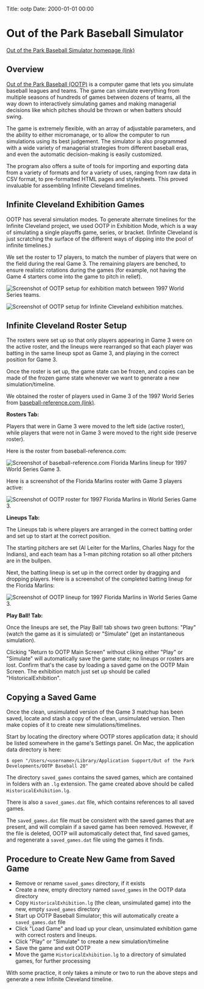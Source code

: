 Title: ootp
Date: 2000-01-01 00:00

# Out of the Park Baseball Simulator

[Out of the Park Baseball Simulator homepage (link)](https://www.ootpdevelopments.com/out-of-the-park-baseball-home/)

## Overview


[Out of the Park Baseball (OOTP)](https://www.ootpdevelopments.com/out-of-the-park-baseball-home/)
is a computer game that lets you simulate baseball leagues and teams.
The game can simulate everything from multiple seasons of hundreds
of games between dozens of teams, all the way down to interactively
simulating games and making managerial decisions like which pitches
should be thrown or when batters should swing.

The game is extremely flexible, with an array of adjustable
parameters, and the ability to either micromanage, or to allow the
computer to run simulations using its best judgement. The simulator 
is also programmed
with a wide variety of managerial strategies from different baseball
eras, and even the automatic decision-making is easily customized.

The program also offers a suite of tools for importing and exporting
data from a variety of formats and for a variety of uses, ranging from
raw data in CSV format, to pre-formatted HTML pages and stylesheets.
This proved invaluable for assembling Infinite Cleveland timelines.

## Infinite Cleveland Exhibition Games

OOTP has several simulation modes.
To generate alternate timelines for the Infinite Cleveland project, we used 
OOTP in Exhibition Mode, which is a way of simulating a single playoffs game, 
series, or bracket.  (Infinite Cleveland is just scratching the surface of
the different ways of dipping into the pool of infinite timelines.)

We set the roster to 17 players, to match the number of
players that were on the field during the real Game 3.
The remaining players are benched, to ensure realistic
rotations during the games (for example, not having the
Game 4 starters come into the game to pitch in relief).

![Screenshot of OOTP setup for exhibition match between 1997 World Series teams.](/img/ootp1.png)

![Screenshot of OOTP setup for Infinite Cleveland exhibition matches.](/img/ootp2.png)

## Infinite Cleveland Roster Setup

The rosters were set up so that only players appearing in Game 3 were on the
active roster, and the lineups were rearranged so that each player was batting
in the same lineup spot as Game 3, and playing in the correct position for Game 3.

Once the roster is set up, the game state can be frozen, and copies can be made
of the frozen game state whenever we want to generate a new simulation/timeline.

We obtained the roster of players used in Game 3 of the 1997 World Series
from [baseball-reference.com (link)](https://www.baseball-reference.com/boxes/CLE/CLE199710210.shtml).

**Rosters Tab:**

Players that were in Game 3 were moved to the left side (active roster),
while players that were not in Game 3 were moved to the right side
(reserve roster).

Here is the roster from baseball-reference.com:

![Screenshot of baseball-reference.com Florida Marlins lineup for 1997 World Series Game 3.](/img/baseballreference1.png)

Here is a screenshot of the Florida Marlins roster with Game 3 players active:

![Screenshot of OOTP roster for 1997 Florida Marlins in World Series Game 3.](/img/ootp3.png)

**Lineups Tab:**

The Lineups tab is where players are arranged in the correct batting order
and set up to start at the correct position.

The starting pitchers are set (Al Leiter for the Marlins, Charles Nagy for the Indians),
and each team has a 1-man pitching rotation so all other pitchers are in the bullpen.

Next, the batting lineup is set up in the correct order by dragging and dropping players.
Here is a screenshot of the completed batting lineup for the Florida Marlins:

![Screenshot of OOTP lineup for 1997 Florida Marlins in World Series Game 3.](/img/ootp4.png)

**Play Ball! Tab:**

Once the lineups are set, the Play Ball! tab shows two green buttons:
"Play" (watch the game as it is simulated) or "Simulate" (get an instantaneous
simulation).

Clicking "Return to OOTP Main Screen" without cliking either "Play" or "Simulate" will
automatically save the game state; no lineups or rosters are lost. Confirm that's the case
by loading a saved game on the OOTP Main Screen. The exhibition match just set up should be
called "HistoricalExhibition".

## Copying a Saved Game

Once the clean, unsimulated version of the Game 3 matchup has been saved, locate
and stash a copy of the clean, unsimulated version. Then make copies of it to create
new simulations/timelines.

Start by locating the directory where OOTP stores application data; it should be listed
somewhere in the game's Settings panel. On Mac, the application data directory is here:

```
$ open "/Users/<username>/Library/Application Support/Out of the Park Developments/OOTP Baseball 20"
```

The directory `saved_games` contains the saved games, which are contained in folders with an
`.lg` extension. The game created above should be called `HistoricalExhibition.lg`.

There is also a `saved_games.dat` file, which contains references to all saved games.


The `saved_games.dat` file must be consistent with the saved games that are present, and will complain
if a saved game has been removed. However, if the file is deleted, OOTP will automatically detect that,
find saved games, and regenerate a `saved_games.dat` file using the games it finds.

## Procedure to Create New Game from Saved Game

* Remove or rename `saved_games` directory, if it exists
* Create a new, empty directory named `saved_games` in the OOTP data directory
* Copy `HistoricalExhibition.lg` (the clean, unsimulated game) into the new, empty `saved_games` directory
* Start up OOTP Baseball Simulator; this will automatically create a `saved_games.dat` file
* Click "Load Game" and load up your clean, unsimulated exhibition game with correct rosters and lineups.
* Click "Play" or "Simulate" to create a new simulation/timeline
* Save the game and exit OOTP
* Move the game `HistoricalExhibition.lg` to a directory of simulated games, for further processing

With some practice, it only takes a minute or two to run the above steps
and generate a new Infinite Cleveland timeline.
